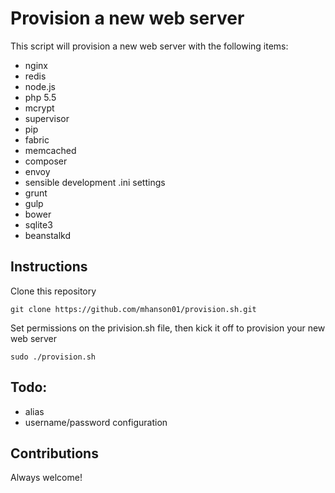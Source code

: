# Provision a new web server

This script will provision a new web server with the following items:

* nginx
* redis
* node.js
* php 5.5
* mcrypt
* supervisor
* pip
* fabric
* memcached
* composer
* envoy
* sensible development .ini settings
* grunt
* gulp
* bower
* sqlite3
* beanstalkd

## Instructions

Clone this repository

```git clone https://github.com/mhanson01/provision.sh.git```

Set permissions on the privision.sh file, then kick it off to provision your new web server

```sudo ./provision.sh```

## Todo:

* alias
* username/password configuration

## Contributions

Always welcome!
